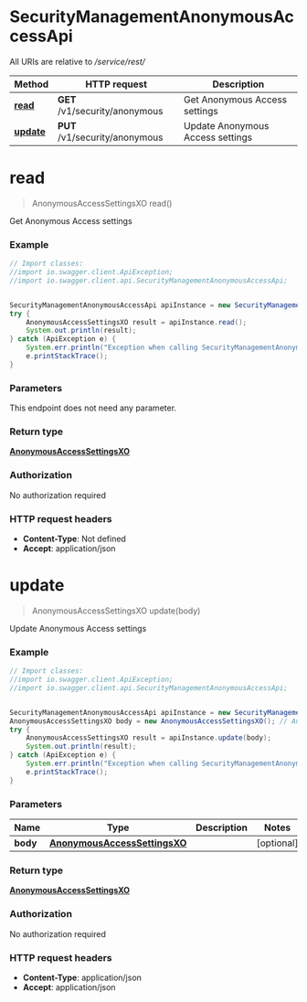 # SecurityManagementAnonymousAccessApi

All URIs are relative to */service/rest/*

Method | HTTP request | Description
------------- | ------------- | -------------
[**read**](SecurityManagementAnonymousAccessApi.md#read) | **GET** /v1/security/anonymous | Get Anonymous Access settings
[**update**](SecurityManagementAnonymousAccessApi.md#update) | **PUT** /v1/security/anonymous | Update Anonymous Access settings

<a name="read"></a>
# **read**
> AnonymousAccessSettingsXO read()

Get Anonymous Access settings

### Example
```java
// Import classes:
//import io.swagger.client.ApiException;
//import io.swagger.client.api.SecurityManagementAnonymousAccessApi;


SecurityManagementAnonymousAccessApi apiInstance = new SecurityManagementAnonymousAccessApi();
try {
    AnonymousAccessSettingsXO result = apiInstance.read();
    System.out.println(result);
} catch (ApiException e) {
    System.err.println("Exception when calling SecurityManagementAnonymousAccessApi#read");
    e.printStackTrace();
}
```

### Parameters
This endpoint does not need any parameter.

### Return type

[**AnonymousAccessSettingsXO**](AnonymousAccessSettingsXO.md)

### Authorization

No authorization required

### HTTP request headers

 - **Content-Type**: Not defined
 - **Accept**: application/json

<a name="update"></a>
# **update**
> AnonymousAccessSettingsXO update(body)

Update Anonymous Access settings

### Example
```java
// Import classes:
//import io.swagger.client.ApiException;
//import io.swagger.client.api.SecurityManagementAnonymousAccessApi;


SecurityManagementAnonymousAccessApi apiInstance = new SecurityManagementAnonymousAccessApi();
AnonymousAccessSettingsXO body = new AnonymousAccessSettingsXO(); // AnonymousAccessSettingsXO | 
try {
    AnonymousAccessSettingsXO result = apiInstance.update(body);
    System.out.println(result);
} catch (ApiException e) {
    System.err.println("Exception when calling SecurityManagementAnonymousAccessApi#update");
    e.printStackTrace();
}
```

### Parameters

Name | Type | Description  | Notes
------------- | ------------- | ------------- | -------------
 **body** | [**AnonymousAccessSettingsXO**](AnonymousAccessSettingsXO.md)|  | [optional]

### Return type

[**AnonymousAccessSettingsXO**](AnonymousAccessSettingsXO.md)

### Authorization

No authorization required

### HTTP request headers

 - **Content-Type**: application/json
 - **Accept**: application/json

